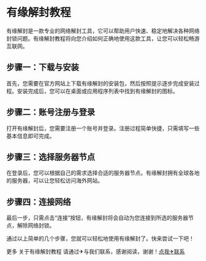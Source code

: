 # 有缘解封教程

有缘解封是一款专业的网络解封工具，它可以帮助用户快速、稳定地解决各种网络封锁问题。有缘解封教程将向您介绍如何正确地使用这款工具，让您可以轻松畅游互联网。

## 步骤一：下载与安装

首先，您需要在官方网站上下载有缘解封的安装包，然后按照提示逐步完成安装过程。安装完成后，您可以在桌面或应用程序列表中找到有缘解封的图标。

## 步骤二：账号注册与登录

打开有缘解封后，您需要注册一个账号并登录。注册过程简单快捷，只需填写一些基本信息即可完成。

## 步骤三：选择服务器节点

在登录后，您可以根据自己的需求选择合适的服务器节点。有缘解封拥有全球各地的服务器，可以让您轻松访问海外网站。

## 步骤四：连接网络

最后一步，只需点击“连接”按钮，有缘解封将会自动为您连接到所选的服务器节点，解除网络封锁。

通过以上简单的几个步骤，您就可以轻松地使用有缘解封了。快来尝试一下吧！

更多 关于有缘解封教程 请通过✈与我们联系，感谢阅读，谢谢！[点我✈联系](https://b.k02.cc)